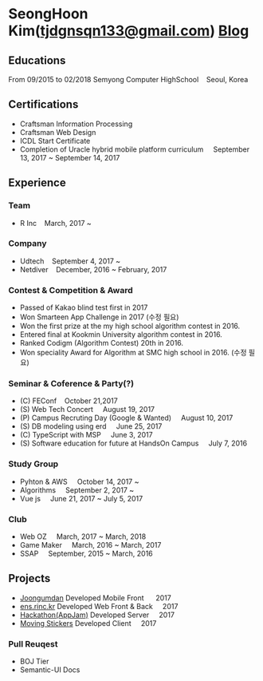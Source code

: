 # SeongHoon Kim(tjdgnsqn133@gmail.com) [Blog](http://ksh-code.tistory.com)

## Educations
From 09/2015 to 02/2018 Semyong Computer HighSchool&nbsp;&nbsp;&nbsp;&nbsp;Seoul, Korea

## Certifications
* Craftsman Information Processing
* Craftsman Web Design
* ICDL Start Certificate
* Completion of Uracle hybrid mobile platform curriculum &nbsp;&nbsp;&nbsp;&nbsp;September 13, 2017 ~ September 14, 2017

## Experience
### Team
* R Inc&nbsp;&nbsp;&nbsp;&nbsp;March, 2017 ~

### Company
* Udtech&nbsp;&nbsp;&nbsp;&nbsp;September 4, 2017 ~
* Netdiver&nbsp;&nbsp;&nbsp;&nbsp;December, 2016 ~ February, 2017

### Contest & Competition & Award
* Passed of Kakao blind test first in 2017
* Won Smarteen App Challenge in 2017 (수정 필요)
* Won the first prize at the my high school algorithm contest in 2016.
* Entered final at Kookmin University algorithm contest in 2016.
* Ranked Codigm (Algorithm Contest) 20th in 2016.
* Won speciality Award for Algorithm at SMC high school in 2016. (수정 필요)

### Seminar & Coference & Party(?)
* (C) FEConf&nbsp;&nbsp;&nbsp;&nbsp;October 21,2017
* (S) Web Tech Concert &nbsp;&nbsp;&nbsp;&nbsp;August 19, 2017
* (P) Campus Recruting Day (Google & Wanted) &nbsp;&nbsp;&nbsp;&nbsp;August 10, 2017
* (S) DB modeling using erd &nbsp;&nbsp;&nbsp;&nbsp;June 25, 2017
* (C) TypeScript with MSP &nbsp;&nbsp;&nbsp;&nbsp;June 3, 2017 
* (S) Software education for future at HandsOn Campus &nbsp;&nbsp;&nbsp;&nbsp;July 7, 2016 

### Study Group
* Pyhton & AWS &nbsp;&nbsp;&nbsp;&nbsp;October 14, 2017 ~
* Algorithms &nbsp;&nbsp;&nbsp;&nbsp;September 2, 2017 ~
* Vue js &nbsp;&nbsp;&nbsp;&nbsp;June 21, 2017 ~ July 5, 2017 

### Club
* Web OZ &nbsp;&nbsp;&nbsp;&nbsp;March, 2017 ~ March, 2018
* Game Maker &nbsp;&nbsp;&nbsp;&nbsp;March, 2016 ~ March, 2017
* SSAP &nbsp;&nbsp;&nbsp;&nbsp;September, 2015 ~ March, 2016

## Projects
* [Joongumdan](http://m.joongum.co.kr) Developed Mobile Front &nbsp;&nbsp;&nbsp;&nbsp; 2017
* [ens.rinc.kr](http://ens.rinc.kr) Developed Web Front & Back&nbsp;&nbsp;&nbsp;&nbsp; 2017
* [Hackathon(AppJam)](https://github.com/KSH-code/appjam-13) Developed Server&nbsp;&nbsp;&nbsp;&nbsp; 2017
* [Moving Stickers](https://play.google.com/store/apps/details?id=com.netdiver.MovingStickers) Developed Client&nbsp;&nbsp;&nbsp;&nbsp; 2017

### Pull Reuqest
* BOJ Tier
* Semantic-UI Docs